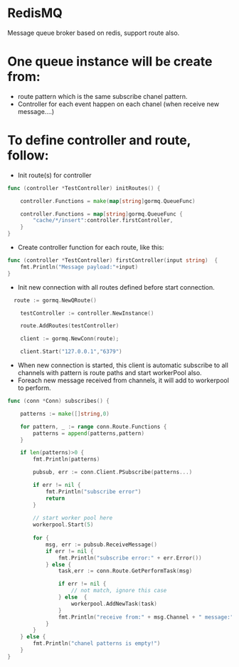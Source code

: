 # RedisMQ
Message queue broker based on redis, support route also.

# One queue instance will be create from:
- route pattern which is the same subscribe chanel pattern.
- Controller for each event happen on each chanel (when receive new message....)


# To define controller and route, follow:
- Init route(s) for controller
```go
func (controller *TestController) initRoutes() {

	controller.Functions = make(map[string]gormq.QueueFunc)

	controller.Functions = map[string]gormq.QueueFunc {
		"cache/*/insert":controller.firstController,
	}
}
```
- Create controller function for each route, like this:

```go
func (controller *TestController) firstController(input string)  {
	fmt.Println("Message payload:"+input)
}
```
- Init new connection with all routes defined before start connection.
```go
  route := gormq.NewQRoute()

	testController := controller.NewInstance()

	route.AddRoutes(testController)

	client := gormq.NewConn(route);

	client.Start("127.0.0.1","6379")

```
- When new connection is started, this client is automatic subscribe to all channels with pattern is route paths and start workerPool also.
- Foreach new message received from channels, it will add to workerpool to perform.

```go
func (conn *Conn) subscribes() {

	patterns := make([]string,0)

	for pattern, _ := range conn.Route.Functions {
		patterns = append(patterns,pattern)
	}

	if len(patterns)>0 {
		fmt.Println(patterns)

		pubsub, err := conn.Client.PSubscribe(patterns...)

		if err != nil {
			fmt.Println("subscribe error")
			return 
		}
		
		// start worker pool here
		workerpool.Start(5)
		
		for {
			msg, err := pubsub.ReceiveMessage()
			if err != nil {
				fmt.Println("subscribe error:" + err.Error())
			} else {
				task,err := conn.Route.GetPerformTask(msg)

				if err != nil {
					// not match, ignore this case
				} else  {
					workerpool.AddNewTask(task)
				}
				fmt.Println("receive from:" + msg.Channel + " message:" + msg.Payload + " pattern:" + msg.Pattern)
			}
		}
	} else {
		fmt.Println("chanel patterns is empty!")
	}
}
```

